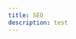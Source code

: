 ```yaml
---
title: SEO
description: test
---
```




[SEO for single page apps]: https://cdnjs.com/libraries/backbone.js/tutorials/seo-for-single-page-apps
[ajax crawling]: https://developers.google.com/webmasters/ajax-crawling/docs/learn-more
[Deprecating our AJAX crawling scheme]: https://googlewebmastercentral.blogspot.kr/2015/10/deprecating-our-ajax-crawling-scheme.html
[Updating our technical Webmaster Guidelines]: https://googlewebmastercentral.blogspot.kr/2014/10/updating-our-technical-webmaster.html
[Progressive enhancement]: https://en.wikipedia.org/wiki/Progressive_enhancement
